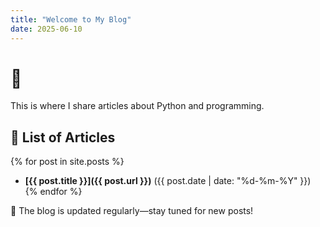 ```yaml
---
title: "Welcome to My Blog"
date: 2025-06-10
---
```


# 🚀  
This is where I share articles about Python and programming.

## 📌 List of Articles  

{% for post in site.posts %}
- **[{{ post.title }}]({{ post.url }})** ({{ post.date | date: "%d-%m-%Y" }})  
{% endfor %}


📌 The blog is updated regularly—stay tuned for new posts!
